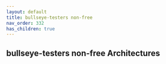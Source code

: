 ```yaml
---
layout: default
title: bullseye-testers non-free
nav_order: 332
has_children: true
---
```


## bullseye-testers non-free Architectures
